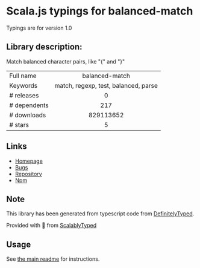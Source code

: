 
# Scala.js typings for balanced-match

Typings are for version 1.0

## Library description:
Match balanced character pairs, like "{" and "}"

|                    |                 |
| ------------------ | :-------------: |
| Full name          | balanced-match |
| Keywords           | match, regexp, test, balanced, parse |
| # releases         | 0 |
| # dependents       | 217 |
| # downloads        | 829113652 |
| # stars            | 5 |

## Links
- [Homepage](https://github.com/juliangruber/balanced-match)
- [Bugs](https://github.com/juliangruber/balanced-match/issues)
- [Repository](https://github.com/juliangruber/balanced-match)
- [Npm](https://www.npmjs.com/package/balanced-match)
    


## Note
This library has been generated from typescript code from [DefinitelyTyped](https://definitelytyped.org).

Provided with :purple_heart: from [ScalablyTyped](https://github.com/oyvindberg/ScalablyTyped)

## Usage
See [the main readme](../../readme.md) for instructions.



